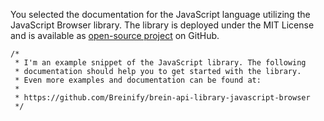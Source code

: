 >
You selected the documentation for the JavaScript language utilizing the JavaScript Browser library. 
The library is deployed under the MIT License and is available as [open-source project](https://github.com/Breinify/brein-api-library-javascript-browser) 
on GitHub.
```javascript--browser
/*
 * I'm an example snippet of the JavaScript library. The following
 * documentation should help you to get started with the library.
 * Even more examples and documentation can be found at:
 *
 * https://github.com/Breinify/brein-api-library-javascript-browser
 */
```